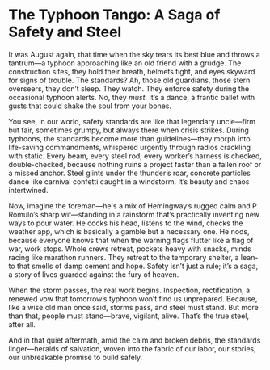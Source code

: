 # The Typhoon Tango: A Saga of Safety and Steel

It was August again, that time when the sky tears its best blue and throws a tantrum—a typhoon approaching like an old friend with a grudge. The construction sites, they hold their breath, helmets tight, and eyes skyward for signs of trouble. The standards? Ah, those old guardians, those stern overseers, they don’t sleep. They watch. They enforce safety during the occasional typhoon alerts. No, they *must*. It’s a dance, a frantic ballet with gusts that could shake the soul from your bones.

You see, in our world, safety standards are like that legendary uncle—firm but fair, sometimes grumpy, but always there when crisis strikes. During typhoons, the standards become more than guidelines—they morph into life-saving commandments, whispered urgently through radios crackling with static. Every beam, every steel rod, every worker’s harness is checked, double-checked, because nothing ruins a project faster than a fallen roof or a missed anchor. Steel glints under the thunder’s roar, concrete particles dance like carnival confetti caught in a windstorm. It’s beauty and chaos intertwined.

Now, imagine the foreman—he's a mix of Hemingway’s rugged calm and P Romulo’s sharp wit—standing in a rainstorm that’s practically inventing new ways to pour water. He cocks his head, listens to the wind, checks the weather app, which is basically a gamble but a necessary one. He nods, because everyone knows that when the warning flags flutter like a flag of war, work stops. Whole crews retreat, pockets heavy with snacks, minds racing like marathon runners. They retreat to the temporary shelter, a lean-to that smells of damp cement and hope. Safety isn’t just a rule; it’s a saga, a story of lives guarded against the fury of heaven.

When the storm passes, the real work begins. Inspection, rectification, a renewed vow that tomorrow’s typhoon won’t find us unprepared. Because, like a wise old man once said, storms pass, and steel must stand. But more than that, people must stand—brave, vigilant, alive. That’s the true steel, after all.

And in that quiet aftermath, amid the calm and broken debris, the standards linger—heralds of salvation, woven into the fabric of our labor, our stories, our unbreakable promise to build safely.